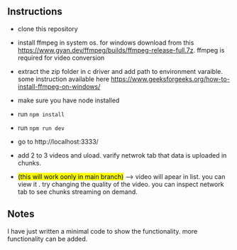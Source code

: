 ## Instructions

- clone this repository
- install ffmpeg in system os. for windows download from this https://www.gyan.dev/ffmpeg/builds/ffmpeg-release-full.7z. ffmpeg is required for video conversion
- extract the zip folder in c driver and add path to environment varaible. some instruction available here https://www.geeksforgeeks.org/how-to-install-ffmpeg-on-windows/

- make sure you have node installed
- run `npm install`
- run `npm run dev`
- go to http://localhost:3333/
- add 2 to 3 videos and uload. varify netwrok tab that data is uploaded in chunks.
- <mark>(this will work oonly in main branch)</mark> --> video will apear in list. you can view it . try changing the quality of the video. you can inspect network tab to see chunks streaming on demand.

## Notes

I have just written a minimal code to show the functionality. more functionality can be added.
